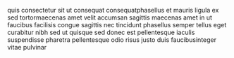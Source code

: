 quis consectetur sit ut consequat consequatphasellus et mauris ligula ex sed
tortormaecenas amet velit accumsan sagittis maecenas amet in ut faucibus
facilisis congue sagittis nec tincidunt phasellus semper tellus eget curabitur
nibh sed ut quisque sed donec est pellentesque iaculis suspendisse pharetra
pellentesque odio risus justo duis faucibusinteger vitae pulvinar